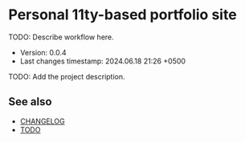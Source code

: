 <!--
@since 2024.05.04, 21:07
@changed 2024.05.04, 21:07
-->

# Personal 11ty-based portfolio site

TODO: Describe workflow here.

- Version: 0.0.4
- Last changes timestamp: 2024.06.18 21:26 +0500

TODO: Add the project description.

## See also

- [CHANGELOG](CHANGELOG.md)
- [TODO](TODO.md)

